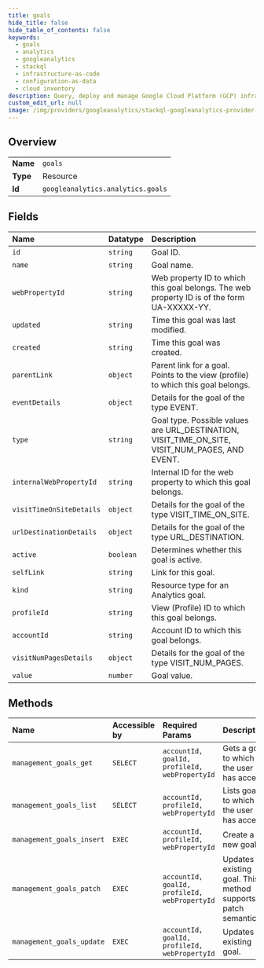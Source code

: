 ```yaml
---
title: goals
hide_title: false
hide_table_of_contents: false
keywords:
  - goals
  - analytics
  - googleanalytics    
  - stackql
  - infrastructure-as-code
  - configuration-as-data
  - cloud inventory
description: Query, deploy and manage Google Cloud Platform (GCP) infrastructure and resources using SQL
custom_edit_url: null
image: /img/providers/googleanalytics/stackql-googleanalytics-provider-featured-image.png
---
```

  
    

## Overview
<table><tbody>
<tr><td><b>Name</b></td><td><code>goals</code></td></tr>
<tr><td><b>Type</b></td><td>Resource</td></tr>
<tr><td><b>Id</b></td><td><code>googleanalytics.analytics.goals</code></td></tr>
</tbody></table>

## Fields
| Name | Datatype | Description |
|:-----|:---------|:------------|
| `id` | `string` | Goal ID. |
| `name` | `string` | Goal name. |
| `webPropertyId` | `string` | Web property ID to which this goal belongs. The web property ID is of the form UA-XXXXX-YY. |
| `updated` | `string` | Time this goal was last modified. |
| `created` | `string` | Time this goal was created. |
| `parentLink` | `object` | Parent link for a goal. Points to the view (profile) to which this goal belongs. |
| `eventDetails` | `object` | Details for the goal of the type EVENT. |
| `type` | `string` | Goal type. Possible values are URL_DESTINATION, VISIT_TIME_ON_SITE, VISIT_NUM_PAGES, AND EVENT. |
| `internalWebPropertyId` | `string` | Internal ID for the web property to which this goal belongs. |
| `visitTimeOnSiteDetails` | `object` | Details for the goal of the type VISIT_TIME_ON_SITE. |
| `urlDestinationDetails` | `object` | Details for the goal of the type URL_DESTINATION. |
| `active` | `boolean` | Determines whether this goal is active. |
| `selfLink` | `string` | Link for this goal. |
| `kind` | `string` | Resource type for an Analytics goal. |
| `profileId` | `string` | View (Profile) ID to which this goal belongs. |
| `accountId` | `string` | Account ID to which this goal belongs. |
| `visitNumPagesDetails` | `object` | Details for the goal of the type VISIT_NUM_PAGES. |
| `value` | `number` | Goal value. |
## Methods
| Name | Accessible by | Required Params | Description |
|:-----|:--------------|:----------------|:------------|
| `management_goals_get` | `SELECT` | `accountId, goalId, profileId, webPropertyId` | Gets a goal to which the user has access. |
| `management_goals_list` | `SELECT` | `accountId, profileId, webPropertyId` | Lists goals to which the user has access. |
| `management_goals_insert` | `EXEC` | `accountId, profileId, webPropertyId` | Create a new goal. |
| `management_goals_patch` | `EXEC` | `accountId, goalId, profileId, webPropertyId` | Updates an existing goal. This method supports patch semantics. |
| `management_goals_update` | `EXEC` | `accountId, goalId, profileId, webPropertyId` | Updates an existing goal. |
